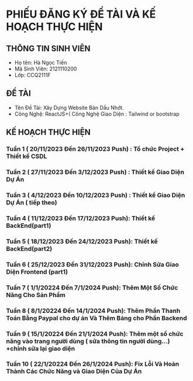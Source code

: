 # PHIẾU ĐĂNG KÝ ĐỀ TÀI VÀ KẾ HOẠCH THỰC HIỆN 
## THÔNG TIN SINH VIÊN
  - Họ tên: Hà Ngọc Tiến 
  - Mã Sinh Viên: 2121110200
  - Lớp: CCQ2111F
## ĐỀ TÀI
  - Tên Đề Tài: Xây Dựng Website Bán Dầu Nhớt.
  - Công Nghệ: ReactJS+( Công Nghệ Giao Diện : Tailwind or bootstrap
## KẾ HOẠCH THỰC HIỆN 
### Tuần 1 ( 20/11/2023 Đến 26/11/2023 Push) : Tổ chức Project + Thiết kế CSDL
### Tuần 2 ( 27/11/2023 Đến 3/12/2023 Push) : Thiết kế Giao Diện Dự Án 
### Tuần 3 ( 4/12/2023 Đến 10/12/2023 Push) : Thiết kế Giao Diện Dự Án ( tiếp theo)
### Tuần 4 ( 11/12/2023 Đến 17/12/2023 Push): Thiết kế BackEnd(part1)
### Tuần 5 ( 18/12/2023 Đến 24/12/2023 Push): Thiết kế BackEnd(part2)
### Tuần 6 ( 25/12/2023 Đến 31/12/2023 Push): Chỉnh Sửa Giao Diện Frontend (part1)
### Tuần 7 ( 1/1/20224 Đến 7/1/2024 Push): Thêm Một Số Chức Năng Cho Sản Phẩm
### Tuần 8 ( 8/1/20224 Đến 14/1/2024 Push): Thêm Phần Thanh Toán Bằng Paypal cho dự án Và Thêm Bảng cho Phần Backend
### Tuần 9 ( 15/1/20224 Đến 21/1/2024 Push): Thêm một số chức năng vào trang người dùng ( sửa thông tin người dùng...) +chỉnh sửa lại giao diện 
### Tuần 10 ( 22/1/20224 Đến 26/1/2024 Push): Fix Lỗi Và Hoàn Thành Các Chức Năng và Giao Diện Của Dự Án 

